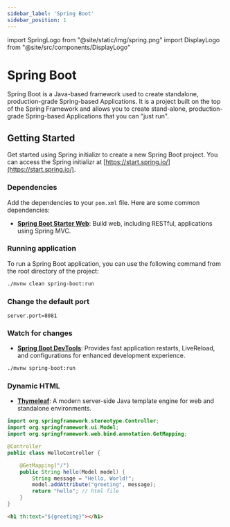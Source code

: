 ```yaml
---
sidebar_label: 'Spring Boot'
sidebar_position: 1
---
```


import SpringLogo from "@site/static/img/spring.png"
import DisplayLogo from "@site/src/components/DisplayLogo"

# Spring Boot

<DisplayLogo logo={SpringLogo}/>

Spring Boot is a Java-based framework used to create standalone, production-grade Spring-based Applications. It is a project built on the top of the Spring Framework and allows you to create stand-alone, production-grade Spring-based Applications that you can "just run".

## Getting Started

Get started using Spring initializr to create a new Spring Boot project. You can access the Spring initializr at [https://start.spring.io/](https://start.spring.io/).

### Dependencies

Add the dependencies to your `pom.xml` file. Here are some common dependencies:

- [**Spring Boot Starter Web**](https://mvnrepository.com/artifact/org.springframework.boot/spring-boot-starter-web): Build web, including RESTful, applications using Spring MVC.

### Running application

To run a Spring Boot application, you can use the following command from the root directory of the project:

```bash
./mvnw clean spring-boot:run
```

### Change the default port

```properties title="application.properties"
server.port=8081
```

### Watch for changes

- [**Spring Boot DevTools**](https://mvnrepository.com/artifact/org.springframework.boot/spring-boot-devtools): Provides fast application restarts, LiveReload, and configurations for enhanced development experience.

```bash
./mvnw spring-boot:run
```

### Dynamic HTML

- [**Thymeleaf**](https://mvnrepository.com/artifact/org.springframework.boot/spring-boot-starter-thymeleaf): A modern server-side Java template engine for web and standalone environments.


```java title="HelloController.java"
import org.springframework.stereotype.Controller;
import org.springframework.ui.Model;
import org.springframework.web.bind.annotation.GetMapping;

@Controller
public class HelloController {

    @GetMapping("/")
    public String hello(Model model) {
        String message = "Hello, World!";
        model.addAttribute("greeting", message);
        return "hello"; // html file
    }
}
```

```html title="hello.html"
<h1 th:text="${greeting}"></h1>
```


